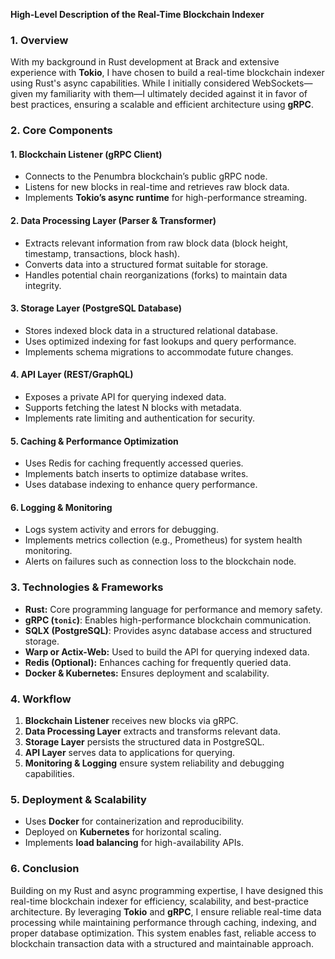 **High-Level Description of the Real-Time Blockchain Indexer**

### **1. Overview**
With my background in Rust development at Brack and extensive experience with **Tokio**, I have chosen to build a real-time blockchain indexer using Rust's async capabilities. While I initially considered WebSockets—given my familiarity with them—I ultimately decided against it in favor of best practices, ensuring a scalable and efficient architecture using **gRPC**.

### **2. Core Components**

#### **1. Blockchain Listener (gRPC Client)**
- Connects to the Penumbra blockchain’s public gRPC node.
- Listens for new blocks in real-time and retrieves raw block data.
- Implements **Tokio’s async runtime** for high-performance streaming.

#### **2. Data Processing Layer (Parser & Transformer)**
- Extracts relevant information from raw block data (block height, timestamp, transactions, block hash).
- Converts data into a structured format suitable for storage.
- Handles potential chain reorganizations (forks) to maintain data integrity.

#### **3. Storage Layer (PostgreSQL Database)**
- Stores indexed block data in a structured relational database.
- Uses optimized indexing for fast lookups and query performance.
- Implements schema migrations to accommodate future changes.

#### **4. API Layer (REST/GraphQL)**
- Exposes a private API for querying indexed data.
- Supports fetching the latest N blocks with metadata.
- Implements rate limiting and authentication for security.

#### **5. Caching & Performance Optimization**
- Uses Redis for caching frequently accessed queries.
- Implements batch inserts to optimize database writes.
- Uses database indexing to enhance query performance.

#### **6. Logging & Monitoring**
- Logs system activity and errors for debugging.
- Implements metrics collection (e.g., Prometheus) for system health monitoring.
- Alerts on failures such as connection loss to the blockchain node.

### **3. Technologies & Frameworks**
- **Rust:** Core programming language for performance and memory safety.
- **gRPC (`tonic`)**: Enables high-performance blockchain communication.
- **SQLX (PostgreSQL)**: Provides async database access and structured storage.
- **Warp or Actix-Web:** Used to build the API for querying indexed data.
- **Redis (Optional):** Enhances caching for frequently queried data.
- **Docker & Kubernetes:** Ensures deployment and scalability.

### **4. Workflow**
1. **Blockchain Listener** receives new blocks via gRPC.
2. **Data Processing Layer** extracts and transforms relevant data.
3. **Storage Layer** persists the structured data in PostgreSQL.
4. **API Layer** serves data to applications for querying.
5. **Monitoring & Logging** ensure system reliability and debugging capabilities.

### **5. Deployment & Scalability**
- Uses **Docker** for containerization and reproducibility.
- Deployed on **Kubernetes** for horizontal scaling.
- Implements **load balancing** for high-availability APIs.

### **6. Conclusion**
Building on my Rust and async programming expertise, I have designed this real-time blockchain indexer for efficiency, scalability, and best-practice architecture. By leveraging **Tokio** and **gRPC**, I ensure reliable real-time data processing while maintaining performance through caching, indexing, and proper database optimization. This system enables fast, reliable access to blockchain transaction data with a structured and maintainable approach.

